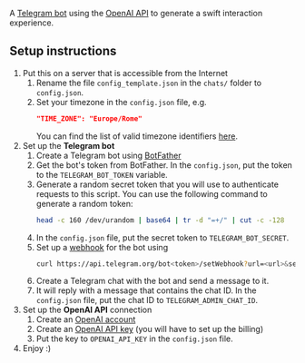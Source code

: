 A [Telegram bot](https://core.telegram.org/bots/api) using the [OpenAI API](https://platform.openai.com/docs/api-reference/) to generate a swift interaction experience.

## Setup instructions

1. Put this on a server that is accessible from the Internet
    1. Rename the file `config_template.json` in the `chats/` folder to `config.json`.
    2. Set your timezone in the `config.json` file, e.g.
        ```json
        "TIME_ZONE": "Europe/Rome"
        ```
        You can find the list of valid timezone identifiers [here](https://www.php.net/manual/en/timezones.php).
2. Set up the **Telegram bot**
    1. Create a Telegram bot using [BotFather](https://t.me/botfather)
    2. Get the bot's token from BotFather. In the `config.json`, put the token to the `TELEGRAM_BOT_TOKEN` variable.
    3. Generate a random secret token that you will use to authenticate requests to this script. You can use the following command to generate a random token:
        ```bash
        head -c 160 /dev/urandom | base64 | tr -d "=+/" | cut -c -128
        ```
    4. In the `config.json` file, put the secret token to `TELEGRAM_BOT_SECRET`.
    5. Set up a [webhook](https://core.telegram.org/bots/api#setwebhook) for the bot using
        ```bash
        curl https://api.telegram.org/bot<token>/setWebhook?url=<url>&secret_token=<secret_token>
        ```
    6. Create a Telegram chat with the bot and send a message to it.
    7. It will reply with a message that contains the chat ID. In the `config.json` file, put the chat ID to `TELEGRAM_ADMIN_CHAT_ID`.
3. Set up the **OpenAI API** connection
    1. Create an [OpenAI account](https://beta.openai.com/signup)
    2. Create an [OpenAI API key](https://beta.openai.com/account/api-keys) (you will have to set up the billing)
    3. Put the key to `OPENAI_API_KEY` in the `config.json` file.
4. Enjoy :)